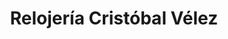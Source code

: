 ---
title: "Relojería Cristóbal Vélez"
url: /almendralejo/relojeria-cristobal-velez/
shop: Uhren
---
